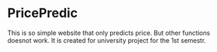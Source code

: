 # PricePredic
This is so simple website that only predicts price. But other functions doesnot work. It is created for university project for the 1st semestr.
